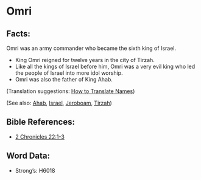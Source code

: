 # Omri

## Facts:

Omri was an army commander who became the sixth king of Israel.

* King Omri reigned for twelve years in the city of Tirzah.
* Like all the kings of Israel before him, Omri was a very evil king who led the people of Israel into more idol worship.
* Omri was also the father of King Ahab.

(Translation suggestions: [How to Translate Names](rc://en/ta/man/translate/translate-names))

(See also: [Ahab](../names/ahab.md), [Israel](../kt/israel.md), [Jeroboam](../names/jeroboam.md), [Tirzah](../names/tirzah.md))

## Bible References:

* [2 Chronicles 22:1-3](rc://en/tn/help/2ch/22/01)

## Word Data:

* Strong’s: H6018
